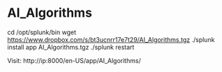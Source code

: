 # AI_Algorithms

cd /opt/splunk/bin
wget https://www.dropbox.com/s/bt3ucnrr17e7t29/AI_Algorithms.tgz
./splunk install app AI_Algorithms.tgz
./splunk restart

Visit:
http://ip:8000/en-US/app/AI_Algorithms/
